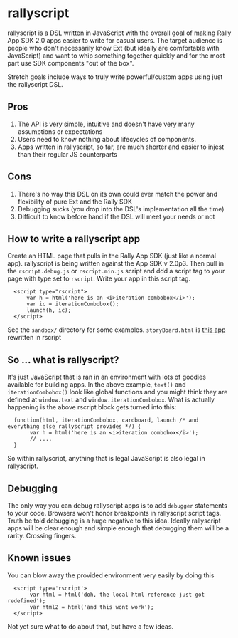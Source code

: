 # rallyscript

rallyscript is a DSL written in JavaScript with the overall goal of making Rally App SDK 2.0 apps easier to write for casual users. The target audience is people who don't necessarily know Ext (but ideally are comfortable with JavaScript) and want to whip something together quickly and for the most part use SDK components "out of the box".
  
Stretch goals include ways to truly write powerful/custom apps using just the rallyscript DSL.

## Pros
1. The API is very simple, intuitive and doesn't have very many assumptions or expectations
2. Users need to know nothing about lifecycles of components.
3. Apps written in rallyscript, so far, are much shorter and easier to injest than their regular JS counterparts
  
## Cons
1. There's no way this DSL on its own could ever match the power and flexibility of pure Ext and the Rally SDK
2. Debugging sucks (you drop into the DSL's implementation all the time)
3. Difficult to know before hand if the DSL will meet your needs or not

## How to write a rallyscript app

Create an HTML page that pulls in the Rally App SDK (just like a normal app). rallyscript is being written against the App SDK v 2.0p3. Then pull in the `rscript.debug.js` or `rscript.min.js` script and ddd a script tag to your page with type set to `rscript`. Write your app in this script tag.

      <script type="rscript">
          var h = html('here is an <i>iteration combobox</i>');
          var ic = iterationCombobox();
          launch(h, ic);
      </script>

See the `sandbox/` directory for some examples. `storyBoard.html` is [this app](https://rally1.rallydev.com/apps/2.0p3/doc/#!/guide/appsdk_20_first_app) rewritten in rscript

## So ... what is rallyscript?

It's just JavaScript that is ran in an environment with lots of goodies available for building apps. In the above example, `text()` and `iterationCombobox()` look like global functions and you might think they are defined at `window.text` and `window.iterationCombobox`. What is actually happening is the above rscript block gets turned into this:

      function(html, iterationCombobox, cardboard, launch /* and everything else rallyscript provides */) {
           var h = html('here is an <i>iteration combobox</i>');
           // ....
      }

So within rallyscript, anything that is legal JavaScript is also legal in rallyscript.

## Debugging

The only way you can debug rallyscript apps is to add `debugger` statements to your code. Browsers won't honor breakpoints in rallyscript script tags. Truth be told debugging is a huge negative to this idea. Ideally rallyscript apps will be clear enough and simple enough that debugging them will be a rarity. Crossing fingers.

## Known issues

You can blow away the provided environment very easily by doing this

      <script type='rscript'>
           var html = html('doh, the local html reference just got redefined');
           var html2 = html('and this wont work');	
      </script>

Not yet sure what to do about that, but have a few ideas.
